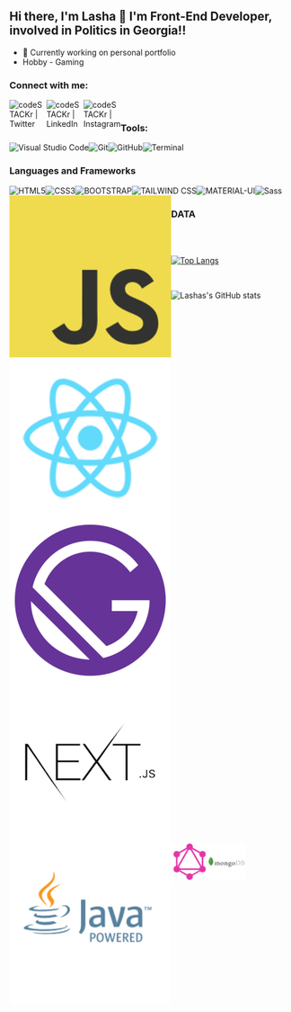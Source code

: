 ## Hi there, I'm Lasha 👋 I'm Front-End Developer, involved in Politics in Georgia!!

- 🥅 Currently working on personal portfolio
- Hobby - Gaming

### Connect with me:

[<img align="left" alt="codeSTACKr | Twitter" width="66px" src="https://img.shields.io/badge/Twitter-1DA1F2?style=for-the-badge&logo=twitter&logoColor=white" />][twitter]
[<img align="left" alt="codeSTACKr | LinkedIn" width="66px" src="https://img.shields.io/badge/LinkedIn-0077B5?style=for-the-badge&logo=linkedin&logoColor=white" />][linkedin]
[<img align="left" alt="codeSTACKr | Instagram" width="66px" src="https://img.shields.io/badge/Instagram-E4405F?style=for-the-badge&logo=instagram&logoColor=white" />][instagram]

<br />

### Tools:

<img align="left" alt="Visual Studio Code" src="https://img.shields.io/badge/Visual_Studio_Code-0078D4?style=for-the-badge&logo=visual%20studio%20code&logoColor=white" />

<img align="left" alt="Git" src="https://img.shields.io/badge/Git-F05032?style=for-the-badge&logo=git&logoColor=white" />

<img align="left" alt="GitHub" src="https://img.shields.io/badge/GitHub-100000?style=for-the-badge&logo=github&logoColor=white" />

<img align="left" alt="Terminal" src="https://img.shields.io/badge/Shell_Script-121011?style=for-the-badge&logo=gnu-bash&logoColor=white" />

<br />

### Languages and Frameworks

<img align="left" alt="HTML5"  src="https://img.shields.io/badge/HTML5-E34F26?style=for-the-badge&logo=html5&logoColor=white" />
<img align="left" alt="CSS3" src="https://img.shields.io/badge/CSS3-1572B6?style=for-the-badge&logo=css3&logoColor=white" />
<img align="left" alt="BOOTSTRAP" src="https://img.shields.io/badge/Bootstrap-563D7C?style=for-the-badge&logo=bootstrap&logoColor=white" />
<img align="left" alt="TAILWIND CSS" src="https://img.shields.io/badge/Tailwind_CSS-38B2AC?style=for-the-badge&logo=tailwind-css&logoColor=white" />
<img align="left" alt="MATERIAL-UI" src="https://img.shields.io/badge/Material--UI-0081CB?style=for-the-badge&logo=material-ui&logoColor=white" />

<img align="left" alt="Sass" src="https://img.shields.io/badge/Sass-CC6699?style=for-the-badge&logo=sass&logoColor=white" />
<img align="left" alt="JavaScript" src="https://raw.githubusercontent.com/github/explore/80688e429a7d4ef2fca1e82350fe8e3517d3494d/topics/javascript/javascript.png" />
<img align="left" alt="React" src="https://raw.githubusercontent.com/github/explore/80688e429a7d4ef2fca1e82350fe8e3517d3494d/topics/react/react.png" />
<img align="left" alt="Gatsby" src="https://raw.githubusercontent.com/github/explore/e94815998e4e0713912fed477a1f346ec04c3da2/topics/gatsby/gatsby.png" />
<img align="left" alt="Next.js" src="https://raw.githubusercontent.com/github/explore/28b02bbc9ad9f7a503c43775aebeb515dc2da5fc/topics/nextjs/nextjs.png" />
<img align="left" alt="JAVA" src="https://raw.githubusercontent.com/github/explore/80688e429a7d4ef2fca1e82350fe8e3517d3494d/topics/java/java.png" />


<br />

### DATA

<img align="left" alt="GraphQL" width="66px" src="https://raw.githubusercontent.com/github/explore/80688e429a7d4ef2fca1e82350fe8e3517d3494d/topics/graphql/graphql.png" />
<img align="left" alt="MongoDB" width="66px" src="https://raw.githubusercontent.com/github/explore/80688e429a7d4ef2fca1e82350fe8e3517d3494d/topics/mongodb/mongodb.png" />






<br />
<br />

[![Top Langs](https://github-readme-stats-alpha-ruddy.vercel.app/api/top-langs/?username=lashatatu&langs_count=8&layout=compact&theme=dark)](https://github.com/anuraghazra/github-readme-stats)

<br />

![Lashas's GitHub stats](https://github-readme-stats-alpha-ruddy.vercel.app/api?username=lashatatu&theme=dark&show_icons=true)

<br />

[twitter]: https://twitter.com/lashatatu
[instagram]: https://www.instagram.com/lashatatu1/
[linkedin]: https://www.linkedin.com/in/lashatatu/
